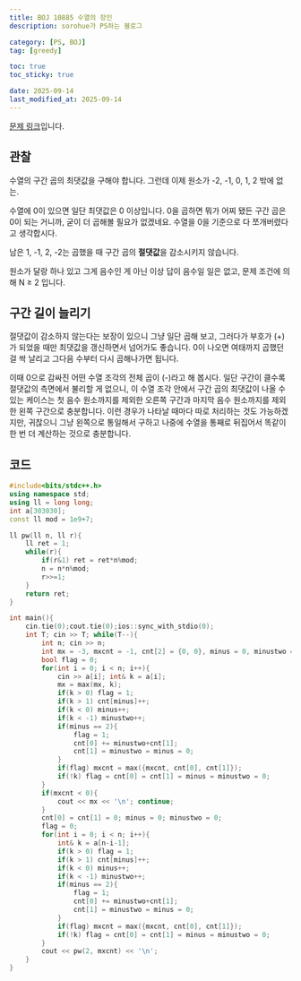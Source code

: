 ```yaml
---
title: BOJ 10885 수열의 장인
description: sorohue가 PS하는 블로그

category: [PS, BOJ]
tag: [greedy]

toc: true
toc_sticky: true

date: 2025-09-14
last_modified_at: 2025-09-14
---
```


[문제 링크](https://boj.kr/10885)입니다.

## 관찰

수열의 구간 곱의 최댓값을 구해야 합니다. 그런데 이제 원소가 -2, -1, 0, 1, 2 밖에 없는.

수열에 0이 있으면 일단 최댓값은 0 이상입니다. 0을 곱하면 뭐가 어찌 됐든 구간 곱은 0이 되는 거니까, 굳이 더 곱해볼 필요가 없겠네요. 수열을 0을 기준으로 다 쪼개버렸다고 생각합시다.

남은 1, -1, 2, -2는 곱했을 때 구간 곱의 **절댓값**을 감소시키지 않습니다. 

원소가 달랑 하나 있고 그게 음수인 게 아닌 이상 답이 음수일 일은 없고, 문제 조건에 의해 N ≥ 2 입니다.

## 구간 길이 늘리기

절댓값이 감소하지 않는다는 보장이 있으니 그냥 일단 곱해 보고, 그러다가 부호가 (+)가 되었을 때만 최댓값을 갱신하면서 넘어가도 좋습니다. 0이 나오면 여태까지 곱했던 걸 싹 날리고 그다음 수부터 다시 곱해나가면 됩니다.

이때 0으로 감싸진 어떤 수열 조각의 전체 곱이 (-)라고 해 봅시다. 일단 구간이 클수록 절댓값의 측면에서 불리할 게 없으니, 이 수열 조각 안에서 구간 곱의 최댓값이 나올 수 있는 케이스는 첫 음수 원소까지를 제외한 오른쪽 구간과 마지막 음수 원소까지를 제외한 왼쪽 구간으로 충분합니다. 이런 경우가 나타날 때마다 따로 처리하는 것도 가능하겠지만, 귀찮으니 그냥 왼쪽으로 통일해서 구하고 나중에 수열을 통째로 뒤집어서 똑같이 한 번 더 계산하는 것으로 충분합니다.

## 코드

```cpp
#include<bits/stdc++.h>
using namespace std;
using ll = long long;
int a[303030];
const ll mod = 1e9+7;

ll pw(ll n, ll r){
	ll ret = 1;
	while(r){
		if(r&1) ret = ret*n%mod;
		n = n*n%mod;
		r>>=1;
	}
	return ret;
}

int main(){
	cin.tie(0);cout.tie(0);ios::sync_with_stdio(0);
	int T; cin >> T; while(T--){
		int n; cin >> n;
		int mx = -3, mxcnt = -1, cnt[2] = {0, 0}, minus = 0, minustwo = 0;
		bool flag = 0;
		for(int i = 0; i < n; i++){
			cin >> a[i]; int& k = a[i];
			mx = max(mx, k);
			if(k > 0) flag = 1;
			if(k > 1) cnt[minus]++;
			if(k < 0) minus++;
			if(k < -1) minustwo++;
			if(minus == 2){
				flag = 1;
				cnt[0] += minustwo+cnt[1];
				cnt[1] = minustwo = minus = 0;
			}
			if(flag) mxcnt = max({mxcnt, cnt[0], cnt[1]});
			if(!k) flag = cnt[0] = cnt[1] = minus = minustwo = 0;
		}
		if(mxcnt < 0){
			cout << mx << '\n'; continue;
		}
		cnt[0] = cnt[1] = 0; minus = 0; minustwo = 0;
		flag = 0;
		for(int i = 0; i < n; i++){
			int& k = a[n-i-1];
			if(k > 0) flag = 1;
			if(k > 1) cnt[minus]++;
			if(k < 0) minus++;
			if(k < -1) minustwo++;
			if(minus == 2){
				flag = 1;
				cnt[0] += minustwo+cnt[1];
				cnt[1] = minustwo = minus = 0;
			}
			if(flag) mxcnt = max({mxcnt, cnt[0], cnt[1]});
			if(!k) flag = cnt[0] = cnt[1] = minus = minustwo = 0;
		}
		cout << pw(2, mxcnt) << '\n';
	}
}
```